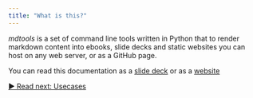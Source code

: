 ```yaml
---
title: "What is this?"
---
```



_mdtools_ is a set of command line tools written in Python that to render markdown content into ebooks, slide decks and static websites you can host on any web server, or as a GitHub page.

You can read this documentation as a [slide deck](https://bboc.github.io/mdtools/slides.html) or as a [website]()

<div class="bottom-nav">
<a href="usecases.html" title="Read next: Usecases">▶ Read next: Usecases</a>
</div>


<script type="text/javascript">
Mousetrap.bind('g n', function() {
    window.location.href = 'usecases.html';
    return false;
});
</script>

